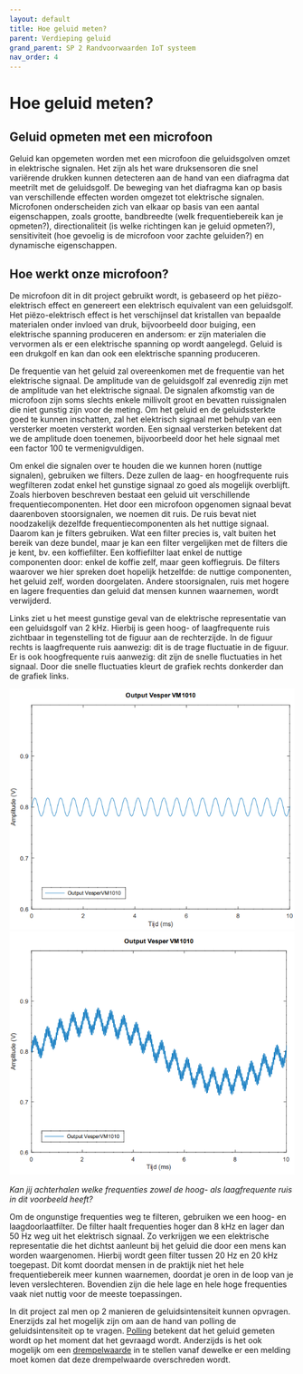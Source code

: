 ```yaml
---
layout: default
title: Hoe geluid meten?
parent: Verdieping geluid
grand_parent: SP 2 Randvoorwaarden IoT systeem
nav_order: 4
---
```


# Hoe geluid meten?

## Geluid opmeten met een microfoon

Geluid kan opgemeten worden met een microfoon die geluidsgolven omzet in elektrische signalen. Het zijn als het ware druksensoren die snel variërende drukken kunnen detecteren aan de hand van een diafragma dat meetrilt met de geluidsgolf. De beweging van het diafragma kan op basis van verschillende effecten worden omgezet tot elektrische signalen. 
Microfonen onderscheiden zich van elkaar op basis van een aantal eigenschappen, zoals grootte, bandbreedte (welk frequentiebereik kan je opmeten?), 
directionaliteit (is welke richtingen kan je geluid opmeten?), sensitiviteit (hoe gevoelig is de microfoon voor zachte geluiden?) en dynamische eigenschappen.

## Hoe werkt onze microfoon?

De microfoon dit in dit project gebruikt wordt, is gebaseerd op het piëzo-elektrisch effect en genereert een elektrisch equivalent van een geluidsgolf. 
Het piëzo-elektrisch effect is het verschijnsel dat kristallen van bepaalde materialen onder invloed van druk, bijvoorbeeld door buiging, een elektrische spanning produceren en andersom: 
er zijn materialen die vervormen als er een elektrische spanning op wordt aangelegd. 
Geluid is een drukgolf en kan dan ook een elektrische spanning produceren.

De frequentie van het geluid zal overeenkomen met de frequentie van het elektrische signaal. 
De amplitude van de geluidsgolf zal evenredig zijn met de amplitude van het elektrische signaal. 
De signalen afkomstig van de microfoon zijn soms slechts enkele millivolt groot en bevatten ruissignalen die niet gunstig zijn voor de meting. 
Om het geluid en de geluidssterkte goed te kunnen inschatten, zal het elektrisch signaal met behulp van een versterker moeten versterkt worden. 
Een signaal versterken betekent dat we de amplitude doen toenemen, bijvoorbeeld door het hele signaal met een factor 100 te vermenigvuldigen. 

Om enkel die signalen over te houden die we kunnen horen (nuttige signalen), gebruiken we filters. Deze zullen de laag- en hoogfrequente ruis wegfilteren zodat enkel het gunstige signaal zo goed als mogelijk overblijft. 
Zoals hierboven beschreven bestaat een geluid uit verschillende frequentiecomponenten. 
Het door een microfoon opgenomen signaal bevat daarenboven stoorsignalen, we noemen dit ruis.
De ruis bevat niet noodzakelijk dezelfde frequentiecomponenten als het nuttige signaal.
Daarom kan je filters gebruiken. 
Wat een filter precies is, valt buiten het bereik van deze bundel, maar je kan een filter vergelijken met de filters die je kent, bv. een koffiefilter.
Een koffiefilter laat enkel de nuttige componenten door: enkel de koffie zelf, maar geen koffiegruis.
De filters waarover we hier spreken doet hopelijk hetzelfde: de nuttige componenten, het geluid zelf, worden doorgelaten. 
Andere stoorsignalen, ruis met hogere en lagere frequenties dan geluid dat mensen kunnen waarnemen, wordt verwijderd.

Links ziet u het meest gunstige geval van de elektrische representatie van een geluidsgolf van 2 kHz. 
Hierbij is geen hoog- of laagfrequente ruis zichtbaar in tegenstelling tot de figuur aan de rechterzijde. 
In de figuur rechts is laagfrequente ruis aanwezig: dit is de trage fluctuatie in de figuur. 
Er is ook hoogfrequente ruis aanwezig: dit zijn de snelle fluctuaties in het signaal. 
Door die snelle fluctuaties kleurt de grafiek rechts donkerder dan de grafiek links. 

![](outputMicOptimal.PNG) ![](outputmic.PNG)

*Kan jij achterhalen welke frequenties zowel de hoog- als laagfrequente ruis in dit voorbeeld heeft?*


Om de ongunstige frequenties weg te filteren, gebruiken we een hoog- en laagdoorlaatfilter. De filter haalt frequenties hoger dan 8 kHz en lager dan 50 Hz weg uit het elektrisch signaal. Zo verkrijgen we een elektrische representatie die het dichtst aanleunt bij het geluid die door een mens kan worden waargenomen.
Hierbij wordt geen filter tussen 20 Hz en 20 kHz toegepast.
Dit komt doordat mensen in de praktijk niet het hele frequentiebereik meer kunnen waarnemen, doordat je oren in de loop van je leven verslechteren. 
Bovendien zijn die hele lage en hele hoge frequenties vaak niet nuttig voor de meeste toepassingen.

In dit project zal men op 2 manieren de geluidsintensiteit kunnen opvragen. 
Enerzijds zal het mogelijk zijn om aan de hand van polling de geluidsintensiteit op te vragen. 
[Polling](./../../SP4/what-is-polling.html) betekent dat het geluid gemeten wordt op het moment dat het gevraagd wordt. 
Anderzijds is het ook mogelijk om een [drempelwaarde](./../../SP4/what-are-thresholds.html) in te stellen vanaf dewelke er een melding moet komen dat deze drempelwaarde overschreden wordt. 
